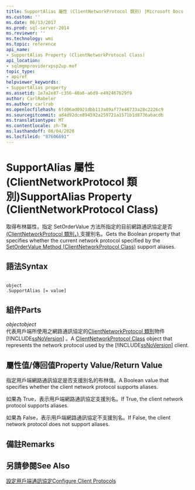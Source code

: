 ```yaml
---
title: SupportAlias 屬性 (ClientNetworkProtocol 類別) |Microsoft Docs
ms.custom: ''
ms.date: 06/13/2017
ms.prod: sql-server-2014
ms.reviewer: ''
ms.technology: wmi
ms.topic: reference
api_name:
- SupportAlias Property (ClientNetworkProtocol Class)
api_location:
- sqlmgmproviderxpsp2up.mof
topic_type:
- apiref
helpviewer_keywords:
- SupportAlias property
ms.assetid: 1e7a2e87-c356-40a6-a6d9-e492467629f9
author: CarlRabeler
ms.author: carlrab
ms.openlocfilehash: 6fd06ad0921dbb113a89af77e46733a28c2226c9
ms.sourcegitcommit: ad4d92dce894592a259721a1571b1d8736abacdb
ms.translationtype: MT
ms.contentlocale: zh-TW
ms.lasthandoff: 08/04/2020
ms.locfileid: "87606691"
---
```

# <a name="supportalias-property-clientnetworkprotocol-class"></a><span data-ttu-id="97965-102">SupportAlias 屬性 (ClientNetworkProtocol 類別)</span><span class="sxs-lookup"><span data-stu-id="97965-102">SupportAlias Property (ClientNetworkProtocol Class)</span></span>
  <span data-ttu-id="97965-103">取得布林屬性，指定 SetOrderValue 方法所指定的目前網路通訊協定是否[ (ClientNetworkProtocol 類別，) ](clientnetworkprotocol-class.md)支援別名。</span><span class="sxs-lookup"><span data-stu-id="97965-103">Gets the Boolean property that specifies whether the current network protocol specified by the [SetOrderValue Method (ClientNetworkProtocol Class)](clientnetworkprotocol-class.md) support aliases.</span></span>  
  
## <a name="syntax"></a><span data-ttu-id="97965-104">語法</span><span class="sxs-lookup"><span data-stu-id="97965-104">Syntax</span></span>  
  
```  
  
object  
.SupportAlias [= value]  
```  
  
## <a name="parts"></a><span data-ttu-id="97965-105">組件</span><span class="sxs-lookup"><span data-stu-id="97965-105">Parts</span></span>  
 <span data-ttu-id="97965-106">*object*</span><span class="sxs-lookup"><span data-stu-id="97965-106">*object*</span></span>  
 <span data-ttu-id="97965-107">代表用戶端所使用之網路通訊協定的[ClientNetworkProtocol 類別](clientnetworkprotocol-class.md)物件 [!INCLUDE[ssNoVersion](../../../includes/ssnoversion-md.md)] 。</span><span class="sxs-lookup"><span data-stu-id="97965-107">A [ClientNetworkProtocol Class](clientnetworkprotocol-class.md) object that represents the network protocol used by the [!INCLUDE[ssNoVersion](../../../includes/ssnoversion-md.md)] client.</span></span>  
  
## <a name="property-valuereturn-value"></a><span data-ttu-id="97965-108">屬性值/傳回值</span><span class="sxs-lookup"><span data-stu-id="97965-108">Property Value/Return Value</span></span>  
 <span data-ttu-id="97965-109">指定用戶端網路通訊協定是否支援別名的布林值。</span><span class="sxs-lookup"><span data-stu-id="97965-109">A Boolean value that specifies whether the client network protocol supports aliases.</span></span>  
  
 <span data-ttu-id="97965-110">如果為 True，表示用戶端網路通訊協定支援別名。</span><span class="sxs-lookup"><span data-stu-id="97965-110">If True, the client network protocol supports aliases.</span></span>  
  
 <span data-ttu-id="97965-111">如果為 False，表示用戶端網路通訊協定不支援別名。</span><span class="sxs-lookup"><span data-stu-id="97965-111">If False, the client network protocol does not support aliases.</span></span>  
  
## <a name="remarks"></a><span data-ttu-id="97965-112">備註</span><span class="sxs-lookup"><span data-stu-id="97965-112">Remarks</span></span>  
  
## <a name="see-also"></a><span data-ttu-id="97965-113">另請參閱</span><span class="sxs-lookup"><span data-stu-id="97965-113">See Also</span></span>  
 [<span data-ttu-id="97965-114">設定用戶端通訊協定</span><span class="sxs-lookup"><span data-stu-id="97965-114">Configure Client Protocols</span></span>](https://technet.microsoft.com/library/ms181035.aspx)  
  
  
